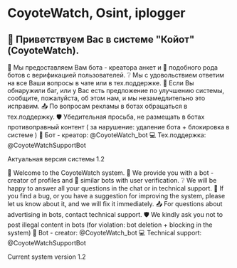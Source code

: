 # CoyoteWatch, Osint, iplogger 
## 👋 Приветствуем Вас в системе "Койот" (CoyoteWatch).
🤖 Мы предоставляем Вам бота - креатора анкет и 🍯 подобного рода ботов с верификацией пользователей.
❔️ Мы с удовольствием ответим на все Ваши вопросы в чате или в тех.поддержке.
🫠 Если Вы обнаружили баг, или у Вас есть предложение по улучшению системы, сообщите, пожалуйста, об этом нам, и мы незамедлительно это исправим.
📤 По вопросам рекламы в ботах обращаться в тех.поддержку.
🛡 Убедительная просьба, не размещать в ботах противоправный контент ( за нарушение: удаление бота + блокировка в системе )
👾 Бот - креатор: @CoyoteWatch_bot
💻 Тех.поддержка: @CoyoteWatchSupportBot

Актуальная версия системы 1.2


👋 Welcome to the CoyoteWatch system.
🤖 We provide you with a bot - creator of profiles and 🍯 similar bots with user verification.
❔️ We will be happy to answer all your questions in the chat or in technical support.
🫠 If you find a bug, or you have a suggestion for improving the system, please let us know about it, and we will fix it immediately.
📤 For questions about advertising in bots, contact technical support. 
🛡 We kindly ask you not to post illegal content in bots (for violation: bot deletion + blocking in the system)
👾 Bot - creator: @CoyoteWatch_bot
💻 Technical support: @CoyoteWatchSupportBot

Current system version 1.2
